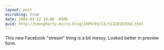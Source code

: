 ```yaml
---
layout: post
microblog: true
date: 2009-03-12 19:00 -0500
guid: http://bdougherty.micro.blog/2009/03/13/t1320107568.html
---
```

This new Facebook "stream" thing is a bit messy. Looked better in preview form.
